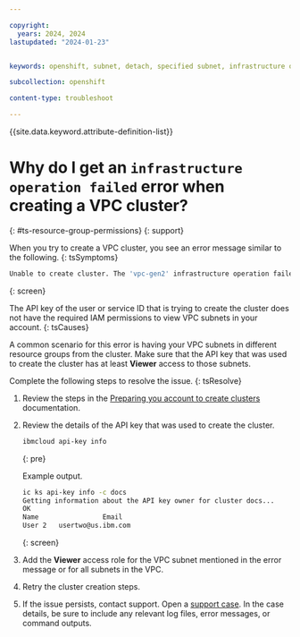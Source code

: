 ```yaml
---

copyright: 
  years: 2024, 2024
lastupdated: "2024-01-23"


keywords: openshift, subnet, detach, specified subnet, infrastructure operation failed

subcollection: openshift

content-type: troubleshoot

---
```


{{site.data.keyword.attribute-definition-list}}


# Why do I get an `infrastructure operation failed` error when creating a VPC cluster?
{: #ts-resource-group-permissions}
{: support}

When you try to create a VPC cluster, you see an error message similar to the following.
{: tsSymptoms}

```sh
Unable to create cluster. The 'vpc-gen2' infrastructure operation failed with the message: the provided token is not authorized to view the specified subnet (ID:XXXX) in this account
```
{: screen}

The API key of the user or service ID that is trying to create the cluster does not have the required IAM permissions to view VPC subnets in your account.
{: tsCauses}

A common scenario for this error is having your VPC subnets in different resource groups from the cluster. Make sure that the API key that was used to create the cluster has at least **Viewer** access to those subnets.


Complete the following steps to resolve the issue.
{: tsResolve}

1. Review the steps in the [Preparing you account to create clusters](/docs/openshift?topic=openshift-clusters) documentation. 

1. Review the details of the API key that was used to create the cluster.
    ```sh
    ibmcloud api-key info
    ```
    {: pre}

    Example output.
    ```sh
    ic ks api-key info -c docs
    Getting information about the API key owner for cluster docs...
    OK
    Name                Email
    User 2   usertwo@us.ibm.com
    ```
    {: screen}

1. Add the **Viewer** access role for the VPC subnet mentioned in the error message or for all subnets in the VPC.

1. Retry the cluster creation steps.

1. If the issue persists, contact support. Open a [support case](/docs/get-support?topic=get-support-using-avatar). In the case details, be sure to include any relevant log files, error messages, or command outputs.


